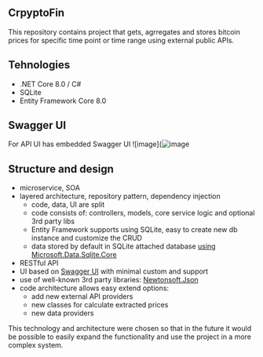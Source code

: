## CrpyptoFin
This repository contains project that gets, agrregates and stores bitcoin prices for specific time point or time range using external public APIs.

## Tehnologies
 - .NET Core 8.0 / C#
 - SQLite
 - Entity Framework Core 8.0
 
## Swagger UI
For API UI has embedded Swagger UI 
![image](![image](https://github.com/user-attachments/assets/41226084-3834-489a-80d7-130e76b88955)

## Structure and design
- microservice, SOA
- layered architecture, repository pattern, dependency injection
  - code, data, UI are split
  - code consists of: controllers, models, core service logic and optional 3rd party libs
  - Entity Framework supports using SQLite, easy to create new db instance and customize the CRUD 
  - data stored by default in SQLite attached database [using Microsoft.Data.Sqlite.Core](https://www.nuget.org/packages/Microsoft.Data.Sqlite.Core/)
- RESTful API
- UI based on [Swagger UI](https://www.nuget.org/packages/swashbuckle.aspnetcore.swagger/) with minimal custom and support
- use of well-known 3rd party libraries: [Newtonsoft.Json](https://www.nuget.org/packages/Newtonsoft.Json)
- code architecture allows easy extend options:
  - add new external API providers
  - new classes for calculate extracted prices
  - new data providers

This technology and architecture were chosen so that in the future it would be possible to easily expand the functionality and use the project in a more complex system.
